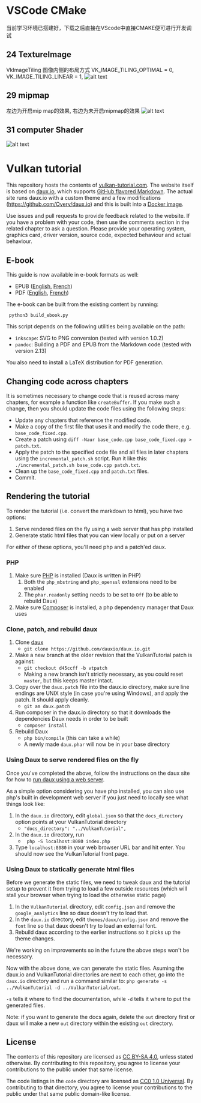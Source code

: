 VSCode CMake
===============
当前学习环境已搭建好，下载之后直接在VScode中直接CMAKE便可进行开发调试

24 TextureImage
------
VkImageTiling 图像内侧的布局方式
    VK_IMAGE_TILING_OPTIMAL = 0,
    VK_IMAGE_TILING_LINEAR = 1,
![alt text](/renderings/TextureMemoryLayout.png)

29 mipmap
------
左边为开启mip map的效果,  右边为未开启mipmap的效果
![alt text](renderings/image-mipmap.png)


31 computer Shader
------
![alt text](renderings/image.png)

Vulkan tutorial
===============


This repository hosts the contents of [vulkan-tutorial.com](https://vulkan-tutorial.com).
The website itself is based on [daux.io](https://github.com/dauxio/daux.io),
which supports [GitHub flavored Markdown](https://help.github.com/articles/basic-writing-and-formatting-syntax/).
The actual site runs daux.io with a custom theme and a few modifications (https://github.com/Overv/daux.io) and this is built into a [Docker image](https://hub.docker.com/r/overv/vulkan-tutorial).

Use issues and pull requests to provide feedback related to the website. If you
have a problem with your code, then use the comments section in the related
chapter to ask a question. Please provide your operating system, graphics card,
driver version, source code, expected behaviour and actual behaviour.

E-book
------

This guide is now available in e-book formats as well:

* EPUB ([English](https://vulkan-tutorial.com/resources/vulkan_tutorial_en.epub), [French](https://vulkan-tutorial.com/resources/vulkan_tutorial_fr.epub))
* PDF ([English](https://vulkan-tutorial.com/resources/vulkan_tutorial_en.pdf), [French](https://vulkan-tutorial.com/resources/vulkan_tutorial_fr.pdf))

The e-book can be built from the existing content by running:

     python3 build_ebook.py

This script depends on the following utilities being available on the path:

* `inkscape`: SVG to PNG conversion (tested with version 1.0.2)
* `pandoc`: Building a PDF and EPUB from the Markdown code (tested with version 2.13)

You also need to install a LaTeX distribution for PDF generation.

Changing code across chapters
-----------------------------

It is sometimes necessary to change code that is reused across many chapters,
for example a function like `createBuffer`. If you make such a change, then you
should update the code files using the following steps:

* Update any chapters that reference the modified code.
* Make a copy of the first file that uses it and modify the code there, e.g.
`base_code_fixed.cpp`.
* Create a patch using
`diff -Naur base_code.cpp base_code_fixed.cpp > patch.txt`.
* Apply the patch to the specified code file and all files in later chapters
using the `incremental_patch.sh` script. Run it like this:
`./incremental_patch.sh base_code.cpp patch.txt`.
* Clean up the `base_code_fixed.cpp` and `patch.txt` files.
* Commit.

Rendering the tutorial
-----------------------------

To render the tutorial (i.e. convert the markdown to html), you have two options:

1. Serve rendered files on the fly using a web server that has php installed
2. Generate static html files that you can view locally or put on a server

For either of these options, you'll need php and a patch'ed daux.

### PHP

1. Make sure [PHP](http://php.net/downloads.php) is installed (Daux is written
   in PHP)
    1. Both the `php_mbstring` and `php_openssl` extensions need to be enabled
    2. The `phar.readonly` setting needs to be set to `Off` (to be able to
       rebuild Daux)
2. Make sure [Composer](https://getcomposer.org/) is installed, a php dependency
   manager that Daux uses

### Clone, patch, and rebuild daux

1. Clone [daux](https://github.com/dauxio/daux.io)
    * `git clone https://github.com/dauxio/daux.io.git`
2. Make a new branch at the older revision that the VulkanTutorial patch is
   against:
    * `git checkout d45ccff -b vtpatch`
    * Making a new branch isn't strictly necessary, as you could reset `master`,
      but this keeps master intact.
3. Copy over the `daux.patch` file into the daux.io directory, make sure line
   endings are UNIX style (in case you're using Windows), and apply the patch.
   It should apply cleanly.
    * `git am daux.patch`
4. Run composer in the daux.io directory so that it downloads the dependencies
   Daux needs in order to be built
    * `composer install`
5. Rebuild Daux
    * `php bin/compile` (this can take a while)
    * A newly made `daux.phar` will now be in your base directory

### Using Daux to serve rendered files on the fly

Once you've completed the above, follow the instructions on the daux site
for how to [run daux using a web server](https://github.com/dauxio/daux.io/blob/master/README.md#running-remotely).

As a simple option considering you have php installed, you can also use php's
built in development web server if you just need to locally see what things
look like:

1. In the `daux.io` directory, edit `global.json` so that the `docs_directory`
   option points at your VulkanTutorial directory
    * `"docs_directory": "../VulkanTutorial",`
2. In the `daux.io` directory, run
    * ` php -S localhost:8080 index.php`
3. Type `localhost:8080` in your web browser URL bar and hit enter. You should
   now see the VulkanTutorial front page.

### Using Daux to statically generate html files

Before we generate the static files, we need to tweak daux and the tutorial
setup to prevent it from trying to load a few outside resources (which will
stall your browser when trying to load the otherwise static page)

1. In the `VulkanTutorial` directory, edit `config.json` and remove the
   `google_analytics` line so daux doesn't try to load that.
2. In the `daux.io` directory, edit `themes/daux/config.json` and remove the
   `font` line so that daux doesn't try to load an external font.
3. Rebuild daux according to the earlier instructions so it picks up the theme
   changes.

We're working on improvements so in the future the above steps won't be
necessary.

Now with the above done, we can generate the static files. Asuming the daux.io
and VulkanTutorial directories are next to each other, go into the `daux.io`
directory and run a command similar to:
`php generate -s ../VulkanTutorial -d ../VulkanTutorial/out`.

`-s` tells it where to find the documentation, while `-d` tells it where to put
the generated files.

Note: if you want to generate the docs again, delete the `out` directory first
or daux will make a new `out` directory within the existing `out` directory.

License
-------

The contents of this repository are licensed as [CC BY-SA 4.0](https://creativecommons.org/licenses/by-sa/4.0/),
unless stated otherwise. By contributing to this repository, you agree to license
your contributions to the public under that same license.

The code listings in the `code` directory are licensed as [CC0 1.0 Universal](https://creativecommons.org/publicdomain/zero/1.0/).
By contributing to that directory, you agree to license your contributions to
the public under that same public domain-like license.
